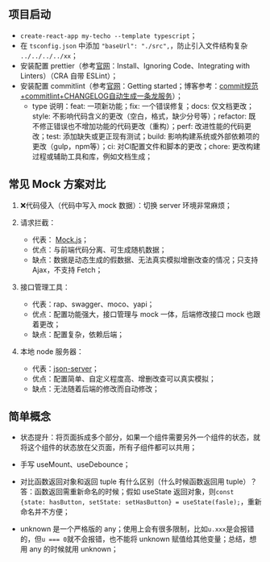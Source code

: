 ## 项目启动

- `create-react-app my-techo --template typescript`；
- 在 `tsconfig.json` 中添加 `"baseUrl": "./src",`，防止引入文件结构复杂 `../../../../xx`；
- 安装配置 prettier（参考[官网](https://prettier.io/docs/en/install.html)：Install、Ignoring Code、Integrating with Linters）（CRA 自带 ESLint）；
- 安装配置 commitlint（参考[官网](https://github.com/conventional-changelog/commitlint)：Getting started；博客参考：[commit规范+commitlint+CHANGELOG自动生成一条龙服务](https://juejin.cn/post/6934292467160514567)）；
  - type 说明：feat: 一项新功能；fix: 一个错误修复；docs: 仅文档更改；style: 不影响代码含义的更改（空白，格式，缺少分号等）；refactor: 既不修正错误也不增加功能的代码更改（重构）；perf: 改进性能的代码更改；test: 添加缺失或更正现有测试；build: 影响构建系统或外部依赖项的更改（gulp，npm等）；ci: 对CI配置文件和脚本的更改；chore: 更改构建过程或辅助工具和库，例如文档生成；

## 常见 Mock 方案对比

1. ❌代码侵入（代码中写入 mock 数据）：切换 server 环境非常麻烦；
2. 请求拦截：
   - 代表： [Mock.js](http://mockjs.com/)；
   - 优点：与前端代码分离、可生成随机数据；
   - 缺点：数据是动态生成的假数据、无法真实模拟增删改查的情况；只支持 Ajax，不支持 Fetch；

3. 接口管理工具：
   - 代表：rap、swagger、moco、yapi；
   - 优点：配置功能强大，接口管理与 mock 一体，后端修改接口 mock 也跟着更改；
   - 缺点：配置复杂，依赖后端；

4. 本地 node 服务器：
   - 代表：[json-server](https://github.com/typicode/json-server)；
   - 优点：配置简单、自定义程度高、增删改查可以真实模拟；
   - 缺点：无法随着后端的修改而自动修改；

## 简单概念

- 状态提升：将页面拆成多个部分，如果一个组件需要另外一个组件的状态，就将这个组件的状态放在父页面，所有子组件都可以共用；

- 手写 useMount、useDebounce；

- 对比函数返回对象和返回 tuple 有什么区别（什么时候函数返回用 tuple）？答：函数返回需重新命名的时候；假如 useState 返回对象，则`const {state: hasButton, setState: setHasButton} = useState(fasle);`，重新命名并不方便；

- unknown 是一个严格版的 any；使用上会有很多限制，比如`u.xxx`是会报错的，但`u === 0`就不会报错，也不能将 unknown 赋值给其他变量；总结，想用 any 的时候就用 unknown；

  

